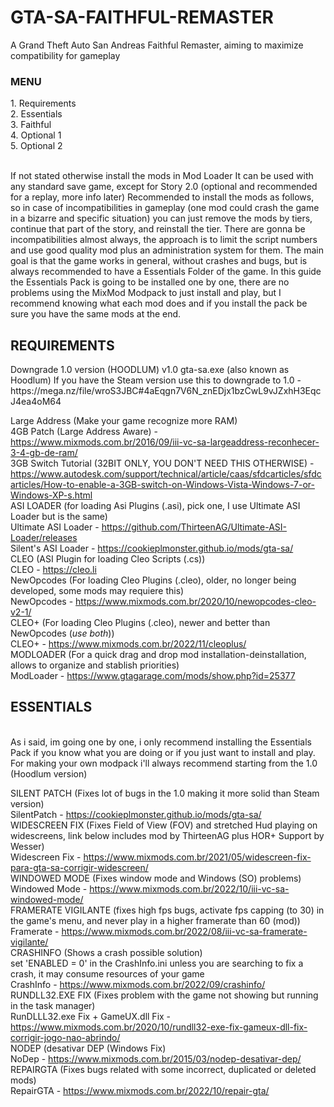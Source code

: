 # GTA-SA-FAITHFUL-REMASTER
A Grand Theft Auto San Andreas Faithful Remaster, aiming to maximize compatibility for gameplay
<H3>MENU</H3>
1. Requirements <br>
2. Essentials <br>
3. Faithful <br>
4. Optional 1 <br>
5. Optional 2 <br> <br>

   If not stated otherwise install the mods in Mod Loader
   It can be used with any standard save game, except for Story 2.0 (optional and recommended for a replay, more info later)
   Recommended to install the mods as follows, so in case of incompatibilities in gameplay (one mod could crash the game in a bizarre and specific situation) you can just remove the mods by tiers, continue that part of the story, and reinstall the tier.
   There are gonna be incompatibilities almost always, the approach is to limit the script numbers and use good quality mod plus an administration system for them. The main goal is that the game works in general, without crashes and bugs, but is always recommended to have a Essentials Folder of the game.
   In this guide the Essentials Pack is going to be installed one by one, there are no problems using the MixMod Modpack to just install and play, but I recommend knowing what each mod does and if you install the pack be sure you have the same mods at the end.


<H2>REQUIREMENTS</H2>
Downgrade 1.0 version (HOODLUM)
   v1.0 gta-sa.exe (also known as Hoodlum)
   If you have the Steam version use this to downgrade to 1.0 - https://mega.nz/file/wroS3JBC#4aEqgn7V6N_znEDjx1bzCwL9vJZxhH3EqcJ4ea4oM64 <br>

Large Address (Make your game recognize more RAM) <br>
   4GB Patch (Large Address Aware) - https://www.mixmods.com.br/2016/09/iii-vc-sa-largeaddress-reconhecer-3-4-gb-de-ram/ <br>
   3GB Switch Tutorial (32BIT ONLY, YOU DON'T NEED THIS OTHERWISE) - https://www.autodesk.com/support/technical/article/caas/sfdcarticles/sfdcarticles/How-to-enable-a-3GB-switch-on-Windows-Vista-Windows-7-or-Windows-XP-s.html <br>
ASI LOADER (for loading Asi Plugins (.asi), pick one, I use Ultimate ASI Loader but is the same) <br>
   Ultimate ASI Loader - https://github.com/ThirteenAG/Ultimate-ASI-Loader/releases <br>
   Silent's ASI Loader - https://cookieplmonster.github.io/mods/gta-sa/ <br>
CLEO (ASI Plugin for loading Cleo Scripts (.cs)) <br>
   CLEO - https://cleo.li <br>
NewOpcodes (For loading Cleo Plugins (.cleo), older, no longer being developed, some mods may requiere this) <br>
   NewOpcodes - https://www.mixmods.com.br/2020/10/newopcodes-cleo-v2-1/ <br>
CLEO+ (For loading Cleo Plugins (.cleo), newer and better than NewOpcodes (*use both*)) <br>
   CLEO+ - https://www.mixmods.com.br/2022/11/cleoplus/ <br>
MODLOADER (For a quick drag and drop mod installation-deinstallation, allows to organize and stablish priorities) <br>
   ModLoader - https://www.gtagarage.com/mods/show.php?id=25377 <br>
   
<H2>ESSENTIALS</H2> <br>
As i said, im going one by one, i only recommend installing the Essentials Pack if you know what you are doing or if you just want to install and play. For making your own modpack i'll always recommend starting from the 1.0 (Hoodlum version) <br>

SILENT PATCH (Fixes lot of bugs in the 1.0 making it more solid  than Steam version) <br>
   SilentPatch - https://cookieplmonster.github.io/mods/gta-sa/ <br>
WIDESCREEN FIX (Fixes Field of View (FOV) and stretched Hud playing on widescreens, link below includes mod by ThirteenAG plus HOR+ Support by Wesser) <br>
   Widescreen Fix - https://www.mixmods.com.br/2021/05/widescreen-fix-para-gta-sa-corrigir-widescreen/ <br>
WINDOWED MODE (Fixes window mode and Windows (SO) problems) <br>
   Windowed Mode - https://www.mixmods.com.br/2022/10/iii-vc-sa-windowed-mode/ <br>
FRAMERATE VIGILANTE (fixes high fps bugs, activate fps capping (to 30) in the game's menu, and never play in a higher framerate than 60 (mod)) <br>
   Framerate - https://www.mixmods.com.br/2022/08/iii-vc-sa-framerate-vigilante/ <br>
CRASHINFO (Shows a crash possible solution) <br>
            set 'ENABLED = 0' in the CrashInfo.ini unless you are searching to fix a crash, it may consume resources of your game <br>
   CrashInfo - https://www.mixmods.com.br/2022/09/crashinfo/ <br>
RUNDLL32.EXE FIX (Fixes problem with the game not showing but running in the task manager) <br>
   RunDLLL32.exe Fix + GameUX.dll Fix - https://www.mixmods.com.br/2020/10/rundll32-exe-fix-gameux-dll-fix-corrigir-jogo-nao-abrindo/ <br>
NODEP (desativar DEP (Windows Fix) <br>
   NoDep - https://www.mixmods.com.br/2015/03/nodep-desativar-dep/ <br>
REPAIRGTA (Fixes bugs related with some incorrect, duplicated or deleted mods) <br>
   RepairGTA - https://www.mixmods.com.br/2022/10/repair-gta/ <br>











